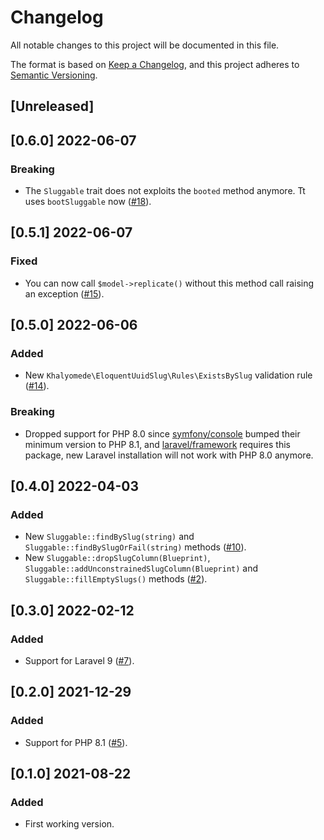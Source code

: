# Changelog

All notable changes to this project will be documented in this file.

The format is based on [Keep a Changelog](https://keepachangelog.com/en/1.0.0/),
and this project adheres to [Semantic Versioning](https://semver.org/spec/v2.0.0.html).

## [Unreleased]

## [0.6.0] 2022-06-07

### Breaking

- The `Sluggable` trait does not exploits the `booted` method anymore. Tt uses `bootSluggable` now ([#18](https://github.com/khalyomede/laravel-eloquent-uuid-slug/issues/18)).

## [0.5.1] 2022-06-07

### Fixed

- You can now call `$model->replicate()` without this method call raising an exception ([#15](https://github.com/khalyomede/laravel-eloquent-uuid-slug/issues/15)).

## [0.5.0] 2022-06-06

### Added

- New `Khalyomede\EloquentUuidSlug\Rules\ExistsBySlug` validation rule ([#14](https://github.com/khalyomede/laravel-eloquent-uuid-slug/issues/14)).

### Breaking

- Dropped support for PHP 8.0 since [symfony/console](https://github.com/symfony/console) bumped their minimum version to PHP 8.1, and [laravel/framework](https://github.com/laravel/framework) requires this package, new Laravel installation will not work with PHP 8.0 anymore.

## [0.4.0] 2022-04-03

### Added

- New `Sluggable::findBySlug(string)` and `Sluggable::findBySlugOrFail(string)` methods ([#10](https://github.com/khalyomede/laravel-eloquent-uuid-slug/issues/10)).
- New `Sluggable::dropSlugColumn(Blueprint)`, `Sluggable::addUnconstrainedSlugColumn(Blueprint)` and `Sluggable::fillEmptySlugs()` methods ([#2](https://github.com/khalyomede/laravel-eloquent-uuid-slug/issues/2)).


## [0.3.0] 2022-02-12

### Added

- Support for Laravel 9 ([#7](https://github.com/khalyomede/laravel-eloquent-uuid-slug/issues/7)).

## [0.2.0] 2021-12-29

### Added

- Support for PHP 8.1 ([#5](https://github.com/khalyomede/laravel-eloquent-uuid-slug/issues/5)).

## [0.1.0] 2021-08-22

### Added

- First working version.

